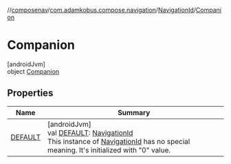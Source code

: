 //[composenav](../../../../index.md)/[com.adamkobus.compose.navigation](../../index.md)/[NavigationId](../index.md)/[Companion](index.md)

# Companion

[androidJvm]\
object [Companion](index.md)

## Properties

| Name | Summary |
|---|---|
| [DEFAULT](-d-e-f-a-u-l-t.md) | [androidJvm]<br>val [DEFAULT](-d-e-f-a-u-l-t.md): [NavigationId](../index.md)<br>This instance of [NavigationId](../index.md) has no special meaning. It's initialized with "0" value. |
